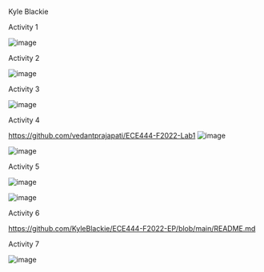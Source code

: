 Kyle Blackie

Activity 1

![image](https://user-images.githubusercontent.com/22103819/190865146-5cbd142b-375b-4706-946f-6d9db05d95f1.png)

Activity 2

![image](https://user-images.githubusercontent.com/22103819/190865389-6d4f3632-4c08-4af1-84a2-f348322ab979.png)

Activity 3

![image](https://user-images.githubusercontent.com/22103819/190865868-87054eda-acdf-4795-a97b-23d752243d81.png)

Activity 4

https://github.com/vedantprajapati/ECE444-F2022-Lab1
![image](https://user-images.githubusercontent.com/22103819/190869505-f2f5367f-d611-41b2-98be-0db98f4b4ed9.png)

![image](https://user-images.githubusercontent.com/22103819/191369120-c4a55641-402e-4df9-8ed6-021cf71bfbb4.png)

Activity 5

![image](https://user-images.githubusercontent.com/22103819/191373362-81d3efbe-3425-4764-8484-7c9de4120ba4.png)

![image](https://user-images.githubusercontent.com/22103819/191373389-d30edd13-73f7-409b-8916-5e3f66bb7966.png)

Activity 6

https://github.com/KyleBlackie/ECE444-F2022-EP/blob/main/README.md

Activity 7

![image](https://user-images.githubusercontent.com/22103819/191377120-8d2ac429-f8dd-44ed-9694-2d2b27a11b93.png)
